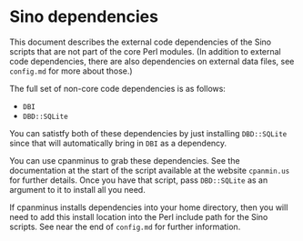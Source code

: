 # Sino dependencies

This document describes the external code dependencies of the Sino scripts that are not part of the core Perl modules.  (In addition to external code dependencies, there are also dependencies on external data files, see `config.md` for more about those.)

The full set of non-core code dependencies is as follows:

- `DBI`
- `DBD::SQLite`

You can satistfy both of these dependencies by just installing `DBD::SQLite` since that will automatically bring in `DBI` as a dependency.

You can use cpanminus to grab these dependencies.  See the documentation at the start of the script available at the website `cpanmin.us` for further details.  Once you have that script, pass `DBD::SQLite` as an argument to it to install all you need.

If cpanminus installs dependencies into your home directory, then you will need to add this install location into the Perl include path for the Sino scripts.  See near the end of `config.md` for further information.
